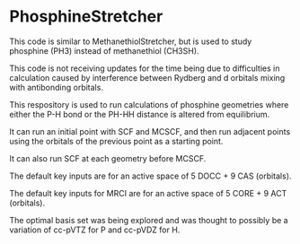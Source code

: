 # PhosphineStretcher

This code is similar to MethanethiolStretcher, but is used to study phosphine (PH3) instead of methanethiol (CH3SH).

This code is not receiving updates for the time being due to difficulties in calculation caused by interference between Rydberg and d orbitals mixing with antibonding orbitals.



This respository is used to run calculations of phosphine geometries where either the P-H bond or the PH-HH distance is altered from equilibrium.

It can run an initial point with SCF and MCSCF, and then run adjacent points using the orbitals of the previous point as a starting point.

It can also run SCF at each geometry before MCSCF.

The default key inputs are for an active space of 5 DOCC + 9 CAS (orbitals).

The default key inputs for MRCI are for an active space of 5 CORE + 9 ACT (orbitals).

The optimal basis set was being explored and was thought to possibly be a variation of cc-pVTZ for P and cc-pVDZ for H.

